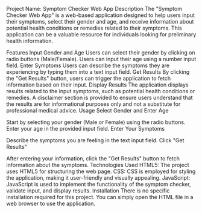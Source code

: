 Project Name: Symptom Checker Web App
Description
The "Symptom Checker Web App" is a web-based application designed to help users input their symptoms, select their gender and age, and receive information about potential health conditions or remedies related to their symptoms. This application can be a valuable resource for individuals looking for preliminary health information.

Features
Input Gender and Age
Users can select their gender by clicking on radio buttons (Male/Female).
Users can input their age using a number input field.
Enter Symptoms
Users can describe the symptoms they are experiencing by typing them into a text input field.
Get Results
By clicking the "Get Results" button, users can trigger the application to fetch information based on their input.
Display Results
The application displays results related to the input symptoms, such as potential health conditions or remedies.
A disclaimer section is provided to ensure users understand that the results are for informational purposes only and not a substitute for professional medical advice.
Usage
Select Gender and Enter Age

Start by selecting your gender (Male or Female) using the radio buttons.
Enter your age in the provided input field.
Enter Your Symptoms

Describe the symptoms you are feeling in the text input field.
Click "Get Results"

After entering your information, click the "Get Results" button to fetch information about the symptoms.
Technologies Used
HTML5: The project uses HTML5 for structuring the web page.
CSS: CSS is employed for styling the application, making it user-friendly and visually appealing.
JavaScript: JavaScript is used to implement the functionality of the symptom checker, validate input, and display results.
Installation
There is no specific installation required for this project. You can simply open the HTML file in a web browser to use the application.






